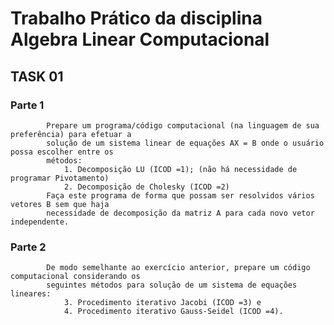 # Trabalho Prático da disciplina Algebra Linear Computacional
##  TASK 01
###     Parte 1
            Prepare um programa/código computacional (na linguagem de sua preferência) para efetuar a
            solução de um sistema linear de equações AX = B onde o usuário possa escolher entre os
            métodos:
                1. Decomposição LU (ICOD =1); (não há necessidade de programar Pivotamento)
                2. Decomposição de Cholesky (ICOD =2)
            Faça este programa de forma que possam ser resolvidos vários vetores B sem que haja
            necessidade de decomposição da matriz A para cada novo vetor independente.
###     Parte 2
            De modo semelhante ao exercício anterior, prepare um código computacional considerando os
            seguintes métodos para solução de um sistema de equações lineares:
                3. Procedimento iterativo Jacobi (ICOD =3) e
                4. Procedimento iterativo Gauss-Seidel (ICOD =4).